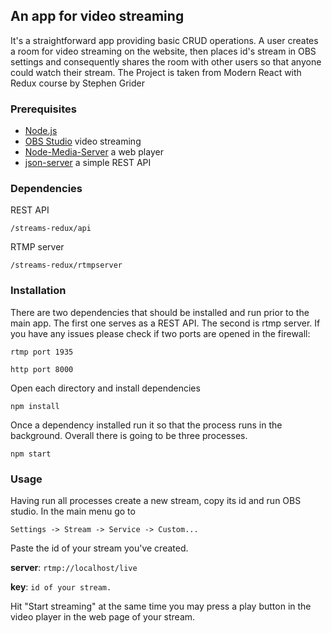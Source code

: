 ## An app for video streaming
It's a straightforward app providing basic CRUD operations. A user creates a 
room for video streaming on the website, then places id's stream in OBS 
settings and consequently shares the room with other users so that anyone could
watch their stream.
The Project is taken from Modern React with Redux course by Stephen Grider


### Prerequisites
* [Node.js](https://nodejs.org/en/)
* [OBS Studio](https://obsproject.com/download) video streaming
* [Node-Media-Server](https://github.com/illuspas/node-media-server) a web 
  player
* [json-server](https://www.npmjs.com/package/json-server) a simple REST API

### Dependencies
REST API

`/streams-redux/api`

RTMP server

`/streams-redux/rtmpserver`

### Installation
There are two dependencies that should be installed and run prior to the main 
app. The first one serves as a REST API. The second is rtmp server. If you have
any issues please check if two ports are opened in the firewall:

`rtmp port 1935`

`http port 8000`

Open each directory and install dependencies
```
npm install
```
Once a dependency installed run it so that the process runs in the background.
Overall there is going to be three processes.
```
npm start
```

### Usage
Having run all processes create a new stream, copy its id and run OBS studio. 
In the main menu go to

`Settings -> Stream -> Service -> Custom...`

Paste the id of your stream you've created.

**server**: `rtmp://localhost/live`

**key**: `id of your stream.`

Hit "Start streaming" at the same time you may press a play button in the video
player in the web page of your stream.
